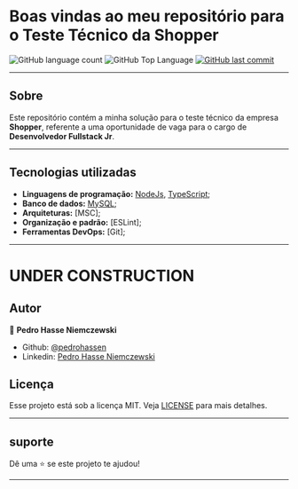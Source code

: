# Boas vindas ao meu repositório para o Teste Técnico da Shopper

<p>
  <img alt="GitHub language count" src="https://img.shields.io/github/languages/count/pedrohassen/shopper-teste-tecnico?color=6E40C9&style=flat-square">
  <img alt="GitHub Top Language" src="https://img.shields.io/github/languages/top/pedrohassen/shopper-teste-tecnico?color=6E40C9&style=flat-square">
  <a href="https://github.com/pedrohassen/shopper-teste-tecnico/commits/main">
    <img alt="GitHub last commit" src="https://img.shields.io/github/last-commit/pedrohassen/shopper-teste-tecnico?color=6E40C9&style=flat-square">
  </a>
</p>
<hr>

## Sobre

Este repositório contém a minha solução para o teste técnico da empresa <strong>Shopper</strong>, referente a uma oportunidade de vaga para o cargo de <strong>Desenvolvedor Fullstack Jr</strong>.
<hr>

## Tecnologias utilizadas

- <strong>Linguagens de programação:</strong> [NodeJs](https://nodejs.org/en/), [TypeScript](https://www.typescriptlang.org/);
- <strong>Banco de dados:</strong> [MySQL](https://www.mysql.com/);
- <strong>Arquiteturas:</strong> [MSC];
- <strong>Organização e padrão:</strong> [ESLint];
- <strong>Ferramentas DevOps:</strong> [Git];
<hr>

# UNDER CONSTRUCTION

## Autor

👤 **Pedro Hasse Niemczewski**

* Github: [@pedrohassen](https://github.com/pedrohassen)
* Linkedin: [Pedro Hasse Niemczewski](https://www.linkedin.com/in/pedrohassen/)

## Licença
Esse projeto está sob a licença MIT. Veja [LICENSE](https://pt.wikipedia.org/wiki/Licen%C3%A7a_MIT) para mais detalhes.

***

## suporte

Dê uma ⭐️ se este projeto te ajudou!

***